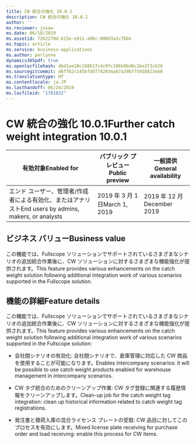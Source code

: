 ```yaml
---
title: CW 統合の強化 10.0.1
description: CW 統合の強化 10.0.1
author: ''
ms.reviewer: josaw
ms.date: 06/18/2019
ms.assetid: 7262278d-615e-e911-a96c-000d3a1c7bbb
ms.topic: article
ms.service: business-applications
ms.author: perlynne
dynamics365pdf: true
ms.openlocfilehash: 4bd1ae10c108617c4c9fc106b8bd6c1be2f3cb26
ms.sourcegitcommit: d6ff62c145bfdd7742034a67a29bf75938823eb0
ms.translationtype: HT
ms.contentlocale: ja-JP
ms.lasthandoff: 06/24/2019
ms.locfileid: "1701832"
---
```

# <a name="further-catch-weight-integration-1001"></a><span data-ttu-id="4cc70-103">CW 統合の強化 10.0.1</span><span class="sxs-lookup"><span data-stu-id="4cc70-103">Further catch weight integration 10.0.1</span></span>


| <span data-ttu-id="4cc70-104">有効対象</span><span class="sxs-lookup"><span data-stu-id="4cc70-104">Enabled for</span></span>    |  <span data-ttu-id="4cc70-105">パブリック プレビュー</span><span class="sxs-lookup"><span data-stu-id="4cc70-105">Public preview</span></span> | <span data-ttu-id="4cc70-106">一般提供</span><span class="sxs-lookup"><span data-stu-id="4cc70-106">General availability</span></span> | 
| ---------- | ---------- |---------- |
|<span data-ttu-id="4cc70-107">エンド ユーザー、管理者/作成者による有効化、またはアナリスト</span><span class="sxs-lookup"><span data-stu-id="4cc70-107">End users by admins, makers, or analysts</span></span>|<span data-ttu-id="4cc70-108">2019 年 3 月 1 日</span><span class="sxs-lookup"><span data-stu-id="4cc70-108">March 1, 2019</span></span>| <span data-ttu-id="4cc70-109">2019 年 12 月</span><span class="sxs-lookup"><span data-stu-id="4cc70-109">December 2019</span></span>|


## <a name="business-value"></a><span data-ttu-id="4cc70-110">ビジネス バリュー</span><span class="sxs-lookup"><span data-stu-id="4cc70-110">Business value</span></span>
<!-- bv start -->
<span data-ttu-id="4cc70-111">この機能では、Fullscope ソリューションでサポートされているさまざまなシナリオの追加統合作業後に、CW ソリューションに対するさまざまな機能強化が提供されます。</span><span class="sxs-lookup"><span data-stu-id="4cc70-111">This feature provides various enhancements on the catch weight solution following additional integration work of various scenarios supported in the Fullscope solution.</span></span>
<!-- bv end -->



## <a name="feature-details"></a><span data-ttu-id="4cc70-112">機能の詳細</span><span class="sxs-lookup"><span data-stu-id="4cc70-112">Feature details</span></span>
<!--feature detail start -->
<span data-ttu-id="4cc70-113">この機能では、Fullscope ソリューションでサポートされているさまざまなシナリオの追加統合作業後に、CW ソリューションに対するさまざまな機能強化が提供されます。</span><span class="sxs-lookup"><span data-stu-id="4cc70-113">This feature provides various enhancements on the catch weight solution following additional integration work of various scenarios supported in the Fullscope solution:</span></span>

 -  <span data-ttu-id="4cc70-114">会社間シナリオの有効化: 会社間シナリオで、倉庫管理に対応した CW 商品を使用することが可能になります。</span><span class="sxs-lookup"><span data-stu-id="4cc70-114">Enables intercompany scenarios: it will be possible to use catch weight products enabled for warehouse management in intercompany scenarios.</span></span>

 -  <span data-ttu-id="4cc70-115">CW タグ統合のためのクリーンアップ作業: CW タグ登録に関連する履歴情報をクリーンアップします。</span><span class="sxs-lookup"><span data-stu-id="4cc70-115">Clean-up job for the catch weight tag integration: clean up historical information related to catch weight tag registrations.</span></span>

 -  <span data-ttu-id="4cc70-116">発注書と積荷入庫の混合ライセンス プレートの受取: CW 品目に対してこのプロセスを有効にします。</span><span class="sxs-lookup"><span data-stu-id="4cc70-116">Mixed license plate receiving for purchase order and load receiving: enable this process for CW items.</span></span>
<!--feature detail end -->










